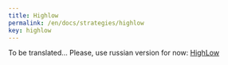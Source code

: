 ```yaml
---
title: Highlow
permalink: /en/docs/strategies/highlow
key: highlow
---
```


To be translated... Please, use russian version for now: [HighLow](/ru/docs/strategies/highlow)